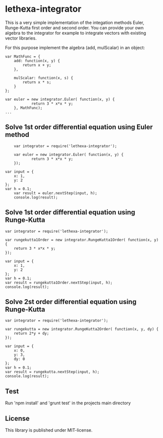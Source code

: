 lethexa-integrator
==================

This is a very simple implementation of the integation methods Euler, Runge-Kutta first order and second order.
You can provide your own algebra to the integrator for example to integrate vectors with existing vector libraries.

For this purpose implement the algebra (add, mulScalar) in an object:

	var MathFunc = {
		add: function(x, y) {
			return x + y;
		},

		mulScalar: function(x, s) {
			return x * s;
		}
	};

	var euler = new integrator.Euler( function(x, y) {
                return 3 * x*x * y;
        }, MathFunc);
	...




Solve 1st order differential equation using Euler method
--------------------------------------------------------

        var integrator = require('lethexa-integrator');

        var euler = new integrator.Euler( function(x, y) {
                return 3 * x*x * y;
        });

	var input = {
		x: 1,
		y: 2
	};
	var h = 0.1;
        var result = euler.nextStep(input, h);
        console.log(result);


Solve 1st order differential equation using Runge-Kutta
-------------------------------------------------------

	var integrator = require('lethexa-integrator');

	var rungekutta1Order = new integrator.RungeKutta1Order( function(x, y) {
		return 3 * x*x * y;
	});

	var input = {
		x: 1,
		y: 2
	};
	var h = 0.1;
	var result = rungekutta1Order.nextStep(input, h);
	console.log(result);


Solve 2st order differential equation using Runge-Kutta
-------------------------------------------------------

	var integrator = require('lethexa-integrator');
	
	var rungekutta = new integrator.RungeKutta2Order( function(x, y, dy) {
		return 2*y + dy;
	});

	var input = {
		x: 0, 
		y: 3,
		dy: 0
	};
	var h = 0.1;
	var result = rungekutta.nextStep(input, h);
	console.log(result);


Test
----

Run 'npm install' and 'grunt test' in the projects main directory


License
-------

This library is published under MIT-license.

